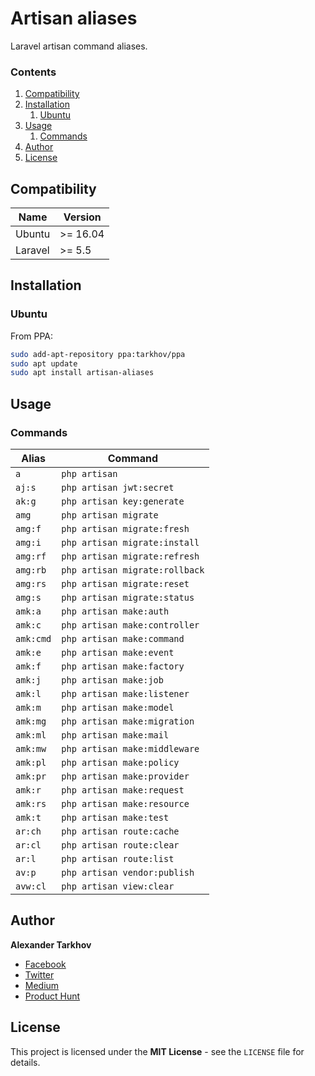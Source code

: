 # Artisan aliases

Laravel artisan command aliases.

### Contents

1. [Compatibility](#compatibility)
2. [Installation](#installation)
   1. [Ubuntu](#ubuntu)
3. [Usage](#usage)
   1. [Commands](#commands)
4. [Author](#author)
5. [License](#license)

## Compatibility

Name | Version
------- | -------
Ubuntu | >= 16.04
Laravel | >= 5.5

## Installation

### Ubuntu

From PPA:

```bash
sudo add-apt-repository ppa:tarkhov/ppa
sudo apt update
sudo apt install artisan-aliases
```

## Usage

### Commands

Alias | Command
------- | -------
`a` | `php artisan`
`aj:s` | `php artisan jwt:secret`
`ak:g` | `php artisan key:generate`
`amg` | `php artisan migrate`
`amg:f` | `php artisan migrate:fresh`
`amg:i` | `php artisan migrate:install`
`amg:rf` | `php artisan migrate:refresh`
`amg:rb` | `php artisan migrate:rollback`
`amg:rs` | `php artisan migrate:reset`
`amg:s` | `php artisan migrate:status`
`amk:a` | `php artisan make:auth`
`amk:c` | `php artisan make:controller`
`amk:cmd` | `php artisan make:command`
`amk:e` | `php artisan make:event`
`amk:f` | `php artisan make:factory`
`amk:j` | `php artisan make:job`
`amk:l` | `php artisan make:listener`
`amk:m` | `php artisan make:model`
`amk:mg` | `php artisan make:migration`
`amk:ml` | `php artisan make:mail`
`amk:mw` | `php artisan make:middleware`
`amk:pl` | `php artisan make:policy`
`amk:pr` | `php artisan make:provider`
`amk:r` | `php artisan make:request`
`amk:rs` | `php artisan make:resource`
`amk:t` | `php artisan make:test`
`ar:ch` | `php artisan route:cache`
`ar:cl` | `php artisan route:clear`
`ar:l` | `php artisan route:list`
`av:p` | `php artisan vendor:publish`
`avw:cl` | `php artisan view:clear`

## Author

**Alexander Tarkhov**

* [Facebook](https://www.facebook.com/alex.tarkhov)
* [Twitter](https://twitter.com/alextarkhov)
* [Medium](https://medium.com/@tarkhov)
* [Product Hunt](https://www.producthunt.com/@tarkhov)

## License

This project is licensed under the **MIT License** - see the `LICENSE` file for details.
